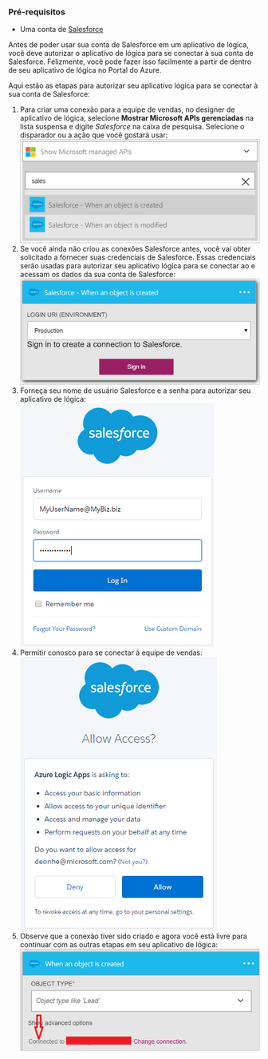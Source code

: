 ### <a name="prerequisites"></a>Pré-requisitos

- Uma conta de [Salesforce](https://salesforce.com)  


Antes de poder usar sua conta de Salesforce em um aplicativo de lógica, você deve autorizar o aplicativo de lógica para se conectar à sua conta de Salesforce. Felizmente, você pode fazer isso facilmente a partir de dentro de seu aplicativo de lógica no Portal do Azure.  

Aqui estão as etapas para autorizar seu aplicativo lógica para se conectar à sua conta de Salesforce:  
1. Para criar uma conexão para a equipe de vendas, no designer de aplicativo de lógica, selecione **Mostrar Microsoft APIs gerenciadas** na lista suspensa e digite *Salesforce* na caixa de pesquisa. Selecione o disparador ou a ação que você gostará usar:  
![Imagem de conexão de SalesForce 1](./media/connectors-create-api-salesforce/salesforce-1.png)  
2. Se você ainda não criou as conexões Salesforce antes, você vai obter solicitado a fornecer suas credenciais de Salesforce. Essas credenciais serão usadas para autorizar seu aplicativo lógica para se conectar ao e acessam os dados da sua conta de Salesforce:  
![Imagem de conexão SalesForce 2](./media/connectors-create-api-salesforce/salesforce-2.png)  
3. Forneça seu nome de usuário Salesforce e a senha para autorizar seu aplicativo de lógica:  
 ![Imagem de conexão SalesForce 3](./media/connectors-create-api-salesforce/salesforce-3.png)  
4. Permitir conosco para se conectar à equipe de vendas:  
![Imagem de conexão de SalesForce 4](./media/connectors-create-api-salesforce/salesforce-4.png)  
5. Observe que a conexão tiver sido criado e agora você está livre para continuar com as outras etapas em seu aplicativo de lógica:  
![Imagem de conexão de SalesForce 5](./media/connectors-create-api-salesforce/salesforce-5.png)  
